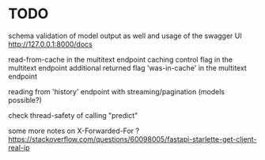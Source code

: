 # TODO

schema validation of model output as well and usage of the swagger UI http://127.0.0.1:8000/docs

read-from-cache in the multitext endpoint
caching control flag in the multitext endpoint
additional returned flag 'was-in-cache' in the multitext endpoint

reading from 'history' endpoint with streaming/pagination (models possible?)

check thread-safety of calling "predict"

some more notes on X-Forwarded-For ? https://stackoverflow.com/questions/60098005/fastapi-starlette-get-client-real-ip
